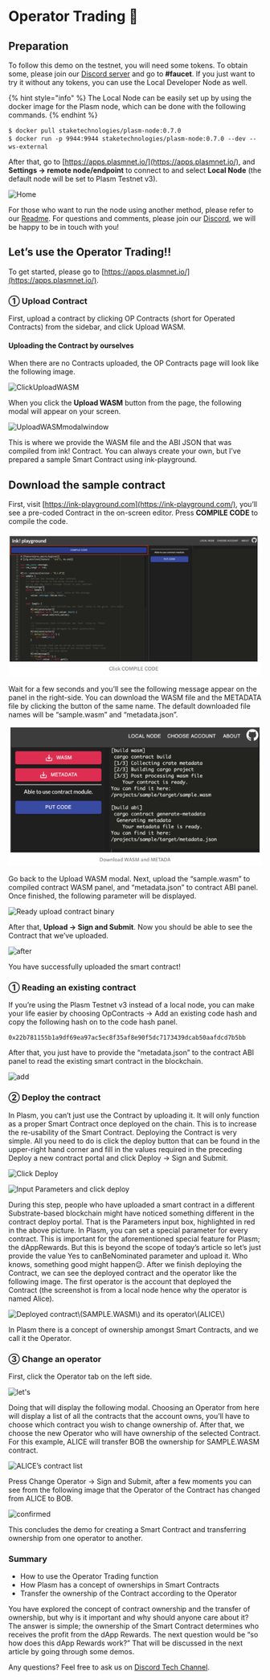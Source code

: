 # Operator Trading 💱

## Preparation

To follow this demo on the testnet, you will need some tokens. To obtain some, please join our [Discord server](https://discord.gg/wUcQt3R) and go to **\#faucet**. If you just want to try it without any tokens, you can use the Local Developer Node as well.

{% hint style="info" %}
 The Local Node can be easily set up by using the docker image for the Plasm node, which can be done with the following commands.
{% endhint %}

```text
$ docker pull staketechnologies/plasm-node:0.7.0
$ docker run -p 9944:9944 staketechnologies/plasm-node:0.7.0 --dev --ws-external
```

After that, go to [https://apps.plasmnet.io/](https://apps.plasmnet.io/), and **Settings -&gt; remote node/endpoint** to connect to and select **Local Node** \(the default node will be set to Plasm Testnet v3\).

![Home](https://user-images.githubusercontent.com/6259384/77171125-598f7500-6aff-11ea-94d9-7a300749440e.png)

For those who want to run the node using another method, please refer to our [Readme](https://github.com/staketechnologies/Plasm). For questions and comments, please join our [Discord](https://discord.gg/Auas9qj), we will be happy to be in touch with you!

## Let’s use the Operator Trading!!

To get started, please go to [https://apps.plasmnet.io/](https://apps.plasmnet.io/).

### ① Upload Contract

First, upload a contract by clicking OP Contracts \(short for Operated Contracts\) from the sidebar, and click Upload WASM.

#### **Uploading the Contract by ourselves**

When there are no Contracts uploaded, the OP Contracts page will look like the following image.

![ClickUploadWASM](https://user-images.githubusercontent.com/6259384/77171493-de7a8e80-6aff-11ea-840e-d7977011e02a.png)

When you click the **Upload WASM** button from the page, the following modal will appear on your screen.

![UploadWASMmodalwindow](https://user-images.githubusercontent.com/6259384/77171488-dc183480-6aff-11ea-9467-872c80b2a5b3.png)

This is where we provide the WASM file and the ABI JSON that was compiled from ink! Contract. You can always create your own, but I’ve prepared a sample Smart Contract using ink-playground. 

## **Download the sample contract**

First, visit [https://ink-playground.com](https://ink-playground.com/), you’ll see a pre-coded Contract in the on-screen editor. Press **COMPILE CODE** to compile the code.

![](../.gitbook/assets/sukurnshotto-2020-06-11-145624png.png)

Wait for a few seconds and you’ll see the following message appear on the panel in the right-side. You can download the WASM file and the METADATA file by clicking the button of the same name. The default downloaded file names will be “sample.wasm” and “metadata.json”.

![](../.gitbook/assets/sukurnshotto-2020-06-11-145631png.png)

Go back to the Upload WASM modal. Next, upload the “sample.wasm” to compiled contract WASM panel, and “metadata.json” to contract ABI panel. Once finished, the following parameter will be displayed.

![Ready upload contract binary](https://user-images.githubusercontent.com/6259384/77171479-d9b5da80-6aff-11ea-8208-763b970438af.png)

After that, **Upload -&gt; Sign and Submit**. Now you should be able to see the Contract that we’ve uploaded.

![after](https://user-images.githubusercontent.com/6259384/77171475-d884ad80-6aff-11ea-9ea6-0e7d2190a0f2.png)

You have successfully uploaded the smart contract!

### **① Reading an existing contract**

If you’re using the Plasm Testnet v3 instead of a local node, you can make your life easier by choosing OpContracts -&gt; Add an existing code hash and copy the following hash on to the code hash panel.

```text
0x22b781155b1a9df69ea97ac5ec8f35af8e90f5dc7173439dcab50aafdcd7b5bb
```

After that, you just have to provide the “metadata.json” to the contract ABI panel to read the existing smart contract in the blockchain.

![add](https://user-images.githubusercontent.com/6259384/77171472-d7ec1700-6aff-11ea-8615-87129335dab3.png)

### ② Deploy the contract

In Plasm, you can’t just use the Contract by uploading it. It will only function as a proper Smart Contract once deployed on the chain. This is to increase the re-usability of the Smart Contract. Deploying the Contract is very simple. All you need to do is click the deploy button that can be found in the upper-right hand corner and fill in the values required in the preceding Deploy a new contract portal and click Deploy -&gt; Sign and Submit.

![Click Deploy](https://user-images.githubusercontent.com/6259384/77171467-d7ec1700-6aff-11ea-93b9-5ccdbb498d56.png)

![Input Parameters and click deploy](https://user-images.githubusercontent.com/6259384/77171463-d7538080-6aff-11ea-835d-2598a2d6b221.png)

During this step, people who have uploaded a smart contract in a different Substrate-based blockchain might have noticed something different in the contract deploy portal. That is the Parameters input box, highlighted in red in the above picture. In Plasm, you can set a special parameter for every contract. This is important for the aforementioned special feature for Plasm; the dAppRewards. But this is beyond the scope of today’s article so let’s just provide the value Yes to canBeNominated parameter and upload it. Who knows, something good might happen😉. After we finish deploying the Contract, we can see the deployed contract and the operator like the following image. The first operator is the account that deployed the Contract \(the screenshot is from a local node hence why the operator is named Alice\).

![Deployed contract\\(SAMPLE.WASM\\) and its operator\\(ALICE\\)](https://user-images.githubusercontent.com/6259384/77171460-d6225380-6aff-11ea-8bea-fc55c39664a1.png)

In Plasm there is a concept of ownership amongst Smart Contracts, and we call it the Operator.

### ③ Change an operator

First, click the Operator tab on the left side.

![let&apos;s](https://user-images.githubusercontent.com/6259384/77171456-d6225380-6aff-11ea-8110-2cfd1b9fd698.png)

Doing that will display the following modal. Choosing an Operator from here will display a list of all the contracts that the account owns, you’ll have to choose which contract you wish to change ownership of. After that, we choose the new Operator who will have ownership of the selected Contract. For this example, ALICE will transfer BOB the ownership for SAMPLE.WASM contract.

![ALICE&#x2019;s contract list](https://user-images.githubusercontent.com/6259384/77171448-d4589000-6aff-11ea-9550-6b7103c55047.png)

Press Change Operator -&gt; Sign and Submit, after a few moments you can see from the following image that the Operator of the Contract has changed from ALICE to BOB.

![confirmed](https://user-images.githubusercontent.com/6259384/77171439-d02c7280-6aff-11ea-8e70-4255167cd320.png)

This concludes the demo for creating a Smart Contract and transferring ownership from one operator to another.

### Summary <a id="summary"></a>

* How to use the Operator Trading function
* How Plasm has a concept of ownerships in Smart Contracts
* Transfer the ownership of the Contract according to the Operator

You have explored the concept of contract ownership and the transfer of ownership, but why is it important and why should anyone care about it? The answer is simple; the ownership of the Smart Contract determines who receives the profit from the dApp Rewards. The next question would be “so how does this dApp Rewards work?” That will be discussed in the next article by going through some demos. 

Any questions? Feel free  to ask us on [Discord Tech Channel](https://discord.gg/Z3nC9U4).

